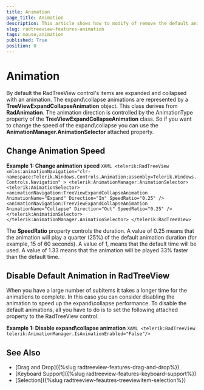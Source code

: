 ```yaml
---
title: Animation
page_title: Animation
description: This article shows how to modify of remove the default animations of the RadTreeView items.
slug: radtreeview-features-animation
tags: mouse,animation
published: True
position: 0
---
```


# Animation

By default the RadTreeView control's items are expanded and collapsed with an animation. The expand\collapse animations are represented by a __TreeViewExpandCollapseAnimation__ object. This class derives from __RadAnimation__. The animation direction is controlled by the AnimationType property of the __TreeViewExpandCollapseAnimation__ class. So if you want to change the speed of the expand\collapse you can use the __AnimationManager.AnimationSelector__ attached property.

## Change Animation Speed

__Example 1: Change animation speed__
	```XAML
		<telerik:RadTreeView xmlns:animationNavigation="clr-namespace:Telerik.Windows.Controls.Animation;assembly=Telerik.Windows.Controls.Navigation" >
			<telerik:AnimationManager.AnimationSelector>
				<telerik:AnimationSelector>
					<animationNavigation:TreeViewExpandCollapseAnimation AnimationName="Expand"
								Direction="In" SpeedRatio="0.25" />
					<animationNavigation:TreeViewExpandCollapseAnimation AnimationName="Collapse"
								Direction="Out" SpeedRatio="0.25" />
				</telerik:AnimationSelector>
			</telerik:AnimationManager.AnimationSelector>
		</telerik:RadTreeView>
	```

The __SpeedRatio__ property controls the duration. A value of 0.25 means that the animation will play a quarter (25%) of the default animation duration (for example, 15 of 60 seconds). A value of 1, means that the default time will be used. A value of 1.33 means that the animation will be played 33% faster than the default time.

## Disable Default Animation in RadTreeView

When you have a large number of subitems it takes a longer time for the animations to complete. In this case you can consider disabling the animation to speed up the expand\collapse performance. To disable the default animations, all you have to do is to set the following attached property to the RadTreeView control: 

__Example 1: Disable expand\collapse animation__
	```XAML
		<telerik:RadTreeView telerik:AnimationManager.IsAnimationEnabled="False"/>
	```
	
## See Also
 * [Drag and Drop]({%slug radtreeview-features-drag-and-drop%})
 * [Keyboard Support]({%slug radtreeview-features-keyboard-support%})
 * [Selection]({%slug radtreeview-feautres-treeviewitem-selection%})
